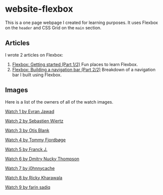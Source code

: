 # website-flexbox
This is a one page webpage I created for learning purposes. It uses Flexbox on the `header` and CSS Grid on the `main` section.

## Articles
I wrote 2 articles on Flexbox:

1. [Flexbox: Getting started (Part 1/2)](https://medium.com/@maret.idris/flexbox-getting-started-part-1-2-2e101815d405)
Fun places to learn Flexbox.
2. [Flexbox: Building a navigation bar (Part 2/2)](https://medium.com/@maret.idris/flexbox-building-a-navigation-part-2-2-6cc58b9d4173)
Breakdown of a navigation bar I built using Flexbox.


## Images
Here is a list of the owners of all of the watch images. 

[Watch 1 by Evran Jawad](https://unsplash.com/photos/61Sx5d21JVA)

[Watch 2 by Sebastien Wiertz](https://www.flickr.com/photos/wiertz/7388984844/in/faves-156058565@N07/)

[Watch 3 by Otis Blank](https://www.flickr.com/photos/dryheatpanzer/8258731309/in/album-72157622029639013/)

[Watch 4 by Tommy Fjordbøge](https://www.flickr.com/photos/hamsteren/6072878210/in/faves-156058565@N07/)

[Watch 5 by Franck J.](https://www.flickr.com/photos/technewatches/16636290326/in/faves-156058565@N07/)

[Watch 6 by Dmitry Nucky Thompson](https://unsplash.com/photos/ccncRDICVNk)

[Watch 7 by j0hnnycache](https://www.flickr.com/photos/27617247@N03/15292446602/in/faves-156058565@N07/)

[Watch 8 by Ricky Kharawala](https://unsplash.com/photos/Yka2yhGJwjc)

[Watch 9 by farin sadiq](https://unsplash.com/photos/sRl0OW4XFYg)
